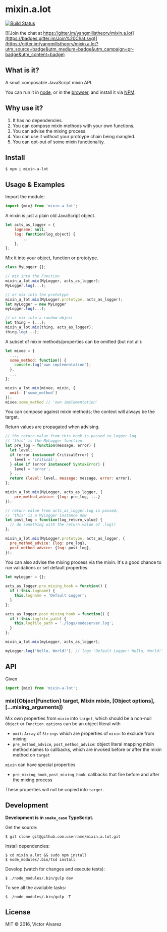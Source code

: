 # mixin.a.lot

[![Build Status](https://travis-ci.org/yangmillstheory/mixin.a.lot.svg?branch=master)](https://travis-ci.org/yangmillstheory/mixin.a.lot)

[![Join the chat at https://gitter.im/yangmillstheory/mixin.a.lot](https://badges.gitter.im/Join%20Chat.svg)](https://gitter.im/yangmillstheory/mixin.a.lot?utm_source=badge&utm_medium=badge&utm_campaign=pr-badge&utm_content=badge)

## What is it?

A small composable JavaScript mixin API.

You can run it in [node](https://nodejs.org/), or in the [browser](http://browserify.org/), and install it via [NPM](https://www.npmjs.com/package/mixin-a-lot).

## Why use it?

1. It has no dependencies.
2. You can compose mixin methods with your own functions.
3. You can advise the mixing process.
4. You can use it without your protoype chain being mangled. 
5. You can opt-out of some mixin functionality.

## Install

```shell
$ npm i mixin-a-lot
```
    
## Usage & Examples

Import the module:

```javascript
import {mix} from 'mixin-a-lot';
```

A mixin is just a plain old JavaScript object. 

```javascript
let acts_as_logger = {
    logname: null,
    log: function(log_object) {
        ...
    },
};

```

Mix it into your object, function or prototype.
```javascript
class MyLogger {};

// mix into the Function
mixin_a_lot.mix(MyLogger, acts_as_logger);
MyLogger.log(...);

// or mix into the prototype
mixin_a_lot.mix(MyLogger.prototype, acts_as_logger);
let myLogger = new MyLogger
myLogger.log(...);

// or mix into a random object
let thing = {...};
mixin_a_lot.mix(thing, acts_as_logger);
thing.log(...);
```

A subset of mixin methods/properties can be omitted (but not all):

```javascript
let mixee = {
  ...,
  some_method: function() {
    console.log('own implementation');
  },
  ...
};

mixin_a_lot.mix(mixee, mixin, {
  omit: ['some_method']
});
mixee.some_method // 'own implementation'
```

You can compose against mixin methods; the context will always be the target.

Return values are propagated when advising.

```javascript
// the return value from this hook is passed to logger.log
// 'this' is the MyLogger function.
let pre_log = function(message, error) {
  let level;
  if (error instanceof CriticalError) {
    level = 'critical';
  } else if (error instanceof SyntaxError) {
    level = 'error';
  } ...
  return {level: level, message: message, error: error};
};

mixin_a_lot.mix(MyLogger, acts_as_logger, {
    pre_method_advice: {log: pre_log, ...}
});

// return value from acts_as_logger.log is passed;
// 'this' is a MyLogger instance now
let post_log = function(log_return_value) {
  // do something with the return value of .log()
};

mixin_a_lot.mix(MyLogger.prototype, acts_as_logger, {
  pre_method_advice: {log: pre_log},
  post_method_advice: {log: post_log},
});
```

You can also advise the mixing process via the mixin. It's a good chance to run validations or set default properties.


```javascript
let myLogger = {};
 
acts_as_logger.pre_mixing_hook = function() {
  if (!this.logname) {
    this.logname = 'Default Logger';
  }
};

acts_as_logger.post_mixing_hook = function() {
  if (!this.logfile_path) {
    this.logfile_path = './logs/nodeserver.log';
  }
};

mixin_a_lot.mix(myLogger, acts_as_logger);

myLogger.log('Hello, World!'); // logs 'Default Logger: Hello, World!' to ./logs/nodeserver.log
```

## API

Given

```javascript
import {mix} from 'mixin-a-lot';
```

### <a name="mix"></a> mix({Object|Function} target, Mixin mixin, [Object options], [...mixing_arguments])

Mix own properties from `mixin` into `target`, which should be a non-null `Object` or `Function`. `options` can be an object literal with

* `omit`: `Array` of `Strings` which are properties of `mixin` to exclude from mixing
* `pre_method_advice`, `post_method_advice`: object literal mapping mixin method names to callbacks, which are invoked before or after the mixin method on `target`

`mixin` can have special properties

* `pre_mixing_hook`, `post_mixing_hook`: callbacks that fire before and after the mixing process

These properties will not be copied into `target`.


## Development

**Development is in `snake_case` TypeScript.**

Get the source:

    $ git clone git@github.com:username/mixin.a.lot.git

Install dependencies:

    $ cd mixin.a.lot && sudo npm install
    $ node_modules/.bin/tsd install

Develop (watch for changes and execute tests):

    $ ./node_modules/.bin/gulp dev

To see all the available tasks:

    $ ./node_modules/.bin/gulp -T


## License

MIT © 2016, Victor Alvarez
